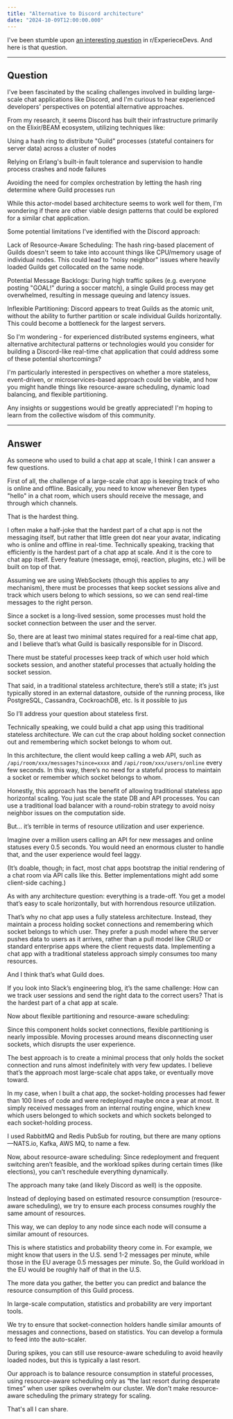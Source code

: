 ```yaml
---
title: "Alternative to Discord architecture"
date: "2024-10-09T12:00:00.000"
---
```


I've been stumble upon [an interesting question](https://www.reddit.com/r/ExperiencedDevs/comments/1gmf7yg/looking_for_alternative_designs_to_discords/?utm_source=share&utm_medium=web3x&utm_name=web3xcss&utm_term=1&utm_content=share_button) in r/ExperieceDevs. And here is that question.

---

## Question

I've been fascinated by the scaling challenges involved in building large-scale chat applications like Discord, and I'm curious to hear experienced developers' perspectives on potential alternative approaches.

From my research, it seems Discord has built their infrastructure primarily on the Elixir/BEAM ecosystem, utilizing techniques like:

Using a hash ring to distribute "Guild" processes (stateful containers for server data) across a cluster of nodes

Relying on Erlang's built-in fault tolerance and supervision to handle process crashes and node failures

Avoiding the need for complex orchestration by letting the hash ring determine where Guild processes run

While this actor-model based architecture seems to work well for them, I'm wondering if there are other viable design patterns that could be explored for a similar chat application.

Some potential limitations I've identified with the Discord approach:

Lack of Resource-Aware Scheduling: The hash ring-based placement of Guilds doesn't seem to take into account things like CPU/memory usage of individual nodes. This could lead to "noisy neighbor" issues where heavily loaded Guilds get collocated on the same node.

Potential Message Backlogs: During high traffic spikes (e.g. everyone posting "GOAL!" during a soccer match), a single Guild process may get overwhelmed, resulting in message queuing and latency issues.

Inflexible Partitioning: Discord appears to treat Guilds as the atomic unit, without the ability to further partition or scale individual Guilds horizontally. This could become a bottleneck for the largest servers.

So I'm wondering - for experienced distributed systems engineers, what alternative architectural patterns or technologies would you consider for building a Discord-like real-time chat application that could address some of these potential shortcomings?

I'm particularly interested in perspectives on whether a more stateless, event-driven, or microservices-based approach could be viable, and how you might handle things like resource-aware scheduling, dynamic load balancing, and flexible partitioning.

Any insights or suggestions would be greatly appreciated! I'm hoping to learn from the collective wisdom of this community.

---

## Answer

As someone who used to build a chat app at scale, I think I can answer a few questions.

First of all, the challenge of a large-scale chat app is keeping track of who is online and offline. Basically, you need to know whenever Ben types "hello" in a chat room, which users should receive the message, and through which channels.

That is the hardest thing.

I often make a half-joke that the hardest part of a chat app is not the messaging itself, but rather that little green dot near your avatar, indicating who is online and offline in real-time. Technically speaking, tracking that efficiently is the hardest part of a chat app at scale. And it is the core to chat app itself. Every feature (message, emoji, reaction, plugins, etc.) will be built on top of that.

Assuming we are using WebSockets (though this applies to any mechanism), there must be processes that keep socket sessions alive and track which users belong to which sessions, so we can send real-time messages to the right person.

Since a socket is a long-lived session, some processes must hold the socket connection between the user and the server.

So, there are at least two minimal states required for a real-time chat app, and I believe that’s what Guild is basically responsible for in Discord.

There must be stateful processes keep track of which user hold which sockets session, and another stateful processes that actually holding the socket session.

That said, in a traditional stateless architecture, there’s still a state; it’s just typically stored in an external datastore, outside of the running process, like PostgreSQL, Cassandra, CockroachDB, etc. Is it possible to jus

So I’ll address your question about stateless first.

Technically speaking, we could build a chat app using this traditional stateless architecture. We can cut the crap about holding socket connection out and remembering which socket belongs to whom out.

In this architecture, the client would keep calling a web API, such as `/api/room/xxx/messages?since=xxxx` and `/api/room/xxx/users/online` every few seconds. In this way, there’s no need for a stateful process to maintain a socket or remember which socket belongs to whom.

Honestly, this approach has the benefit of allowing traditional stateless app horizontal scaling. You just scale the state DB and API processes. You can use a traditional load balancer with a round-robin strategy to avoid noisy neighbor issues on the computation side.

But... it’s terrible in terms of resource utilization and user experience.

Imagine over a million users calling an API for new messages and online statuses every 0.5 seconds. You would need an enormous cluster to handle that, and the user experience would feel laggy.

(It’s doable, though; in fact, most chat apps bootstrap the initial rendering of a chat room via API calls like this. Better implementations might add some client-side caching.)

As with any architecture question: everything is a trade-off. You get a model that’s easy to scale horizontally, but with horrendous resource utilization.

That’s why no chat app uses a fully stateless architecture. Instead, they maintain a process holding socket connections and remembering which socket belongs to which user. They prefer a push model where the server pushes data to users as it arrives, rather than a pull model like CRUD or standard enterprise apps where the client requests data. Implementing a chat app with a traditional stateless approach simply consumes too many resources.

And I think that’s what Guild does.

If you look into Slack’s engineering blog, it’s the same challenge: How can we track user sessions and send the right data to the correct users? That is the hardest part of a chat app at scale.

Now about flexible partitioning and resource-aware scheduling:

Since this component holds socket connections, flexible partitioning is nearly impossible. Moving processes around means disconnecting user sockets, which disrupts the user experience.

The best approach is to create a minimal process that only holds the socket connection and runs almost indefinitely with very few updates. I believe that’s the approach most large-scale chat apps take, or eventually move toward.

In my case, when I built a chat app, the socket-holding processes had fewer than 100 lines of code and were redeployed maybe once a year at most. It simply received messages from an internal routing engine, which knew which users belonged to which sockets and which sockets belonged to each socket-holding process.

I used RabbitMQ and Redis PubSub for routing, but there are many options—NATS.io, Kafka, AWS MQ, to name a few.

Now, about resource-aware scheduling: Since redeployment and frequent switching aren’t feasible, and the workload spikes during certain times (like elections), you can’t reschedule everything dynamically.

The approach many take (and likely Discord as well) is the opposite.

Instead of deploying based on estimated resource consumption (resource-aware scheduling), we try to ensure each process consumes roughly the same amount of resources.

This way, we can deploy to any node since each node will consume a similar amount of resources.

This is where statistics and probability theory come in. For example, we might know that users in the U.S. send 1-2 messages per minute, while those in the EU average 0.5 messages per minute. So, the Guild workload in the EU would be roughly half of that in the U.S.

The more data you gather, the better you can predict and balance the resource consumption of this Guild process.

In large-scale computation, statistics and probability are very important tools.

We try to ensure that socket-connection holders handle similar amounts of messages and connections, based on statistics. You can develop a formula to feed into the auto-scaler.

During spikes, you can still use resource-aware scheduling to avoid heavily loaded nodes, but this is typically a last resort.

Our approach is to balance resource consumption in stateful processes, using resource-aware scheduling only as “the last resort during desperate times” when user spikes overwhelm our cluster. We don't make resource-aware scheduling the primary strategy for scaling.

That's all I can share.
